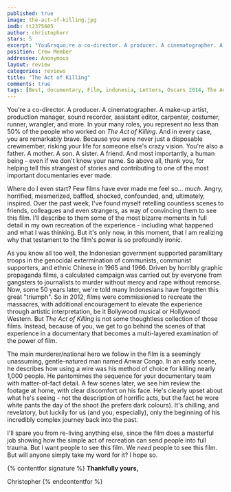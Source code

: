 ```yaml
---
published: true
image: the-act-of-killing.jpg
imdb: tt2375605
author: christopherr
stars: 5
excerpt: "You&rsquo;re a co-director. A producer. A cinematographer. A make-up artist, production manager, sound recorder, assistant editor, carpenter, costumer, runner, wrangler, and more. In your many roles, you represent no less than 50% of the people who worked on <em>The Act of Killing</em>. And in every case, you are remarkably brave. Because you were never just a disposable crewmember, risking your life for someone else&rsquo;s crazy vision. You&rsquo;re also a father. A mother. A son. A sister. A friend. And most importantly, a human being &ndash; even if we don&rsquo;t know your name. So above all, thank you, for helping tell this strangest of stories and contributing to one of the most important documentaries ever made."
position: Crew Member
addressee: Anonymous
layout: review
categories: reviews
title: "The Act of Killing"
comments: true
tags: [Best, documentary, Film, indonesia, Letters, Oscars 2014, The Act of Killing]
---
```

You're a co-director. A producer. A cinematographer. A make-up artist, production manager, sound recorder, assistant editor, carpenter, costumer, runner, wrangler, and more. In your many roles, you represent no less than 50% of the people who worked on _The Act of Killing_. And in every case, you are remarkably brave. Because you were never just a disposable crewmember, risking your life for someone else's crazy vision. You're also a father. A mother. A son. A sister. A friend. And most importantly, a human being - even if we don't know your name. So above all, thank you, for helping tell this strangest of stories and contributing to one of the most important documentaries ever made.

Where do I even start? Few films have ever made me feel so… _much_. Angry, horrified, mesmerized, baffled, shocked, confounded, and, ultimately, inspired. Over the past week, I've found myself retelling countless scenes to friends, colleagues and even strangers, as way of convincing them to see this film. I'll describe to them some of the most bizarre moments in full detail in my own recreation of the experience - including what happened and what I was thinking. But it's only now, in this moment, that I am realizing why that testament to the film's power is so profoundly ironic.

As you know all too well, the Indonesian government supported paramilitary troops in the genocidal extermination of communists, communist supporters, and ethnic Chinese in 1965 and 1966. Driven by horribly graphic propaganda films, a calculated campaign was carried out by everyone from gangsters to journalists to murder without mercy and rape without remorse. Now, some 50 years later, we're told many Indonesians have forgotten this great "triumph". So in 2012, films were commissioned to recreate the massacres, with additional encouragement to elevate the experience through artistic interpretation, be it Bollywood musical or Hollywood Western. But _The Act of Killing_ is not some thoughtless collection of those films. Instead, because of you, we get to go behind the scenes of that experience in a documentary that becomes a multi-layered examination of the power of film.

The main murderer/national hero we follow in the film is a seemingly unassuming, gentle-natured man named Anwar Congo. In an early scene, he describes how using a wire was his method of choice for killing nearly 1,000 people. He pantomimes the sequence for your documentary team with matter-of-fact detail. A few scenes later, we see him review the footage at home, with clear discomfort on his face. He's clearly upset about what he's seeing - not the description of horrific acts, but the fact he wore white pants the day of the shoot (he prefers dark colours). It's chilling, and revelatory, but luckily for us (and you, especially), only the beginning of his incredibly complex journey back into the past.

I'll spare you from re-living anything else, since the film does a masterful job showing how the simple act of recreation can send people into full trauma. But I want people to see this film. We _need_ people to see this film. But will anyone simply take my word for it? I hope so.

{% contentfor signature %}
**Thankfully yours,**

Christopher
{% endcontentfor %}